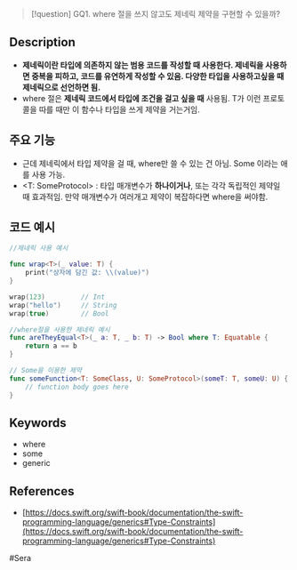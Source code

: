 > [!question] GQ1. where 절을 쓰지 않고도 제네릭 제약을 구현할 수 있을까?

## Description

- **제네릭이란 타입에 의존하지 않는 범용 코드를 작성할 때 사용한다. 제네릭을 사용하면 중복을 피하고, 코드를 유연하게 작성할 수 있음. 다양한 타입을 사용하고싶을 때 제네릭으로 선언하면 됨.**
- where 절은 **제네릭 코드에서 타입에 조건을 걸고 싶을 때** 사용됨. T가 이런 프로토콜을 따를 때만 이 함수나 타입을 쓰게 제약을 거는거임.

## 주요 기능

- 근데 제네릭에서 타입 제약을 걸 때, where만 쓸 수 있는 건 아님. Some 이라는 애를 사용 가능.
- <T: SomeProtocol> : 타입 매개변수가 **하나이거나**, 또는 각각 독립적인 제약일 때 효과적임. 만약 매개변수가 여러개고 제약이 복잡하다면 where을 써야함.

## 코드 예시

```swift
//제네릭 사용 예시

func wrap<T>(_ value: T) {
    print("상자에 담긴 값: \\(value)")
}

wrap(123)         // Int
wrap("hello")     // String
wrap(true)        // Bool
```

```swift
//where절을 사용한 제네릭 예시
func areTheyEqual<T>(_ a: T, _ b: T) -> Bool where T: Equatable {
    return a == b
}
```

```swift
// Some을 이용한 제약
func someFunction<T: SomeClass, U: SomeProtocol>(someT: T, someU: U) {
    // function body goes here
}
```

## Keywords

- where
- some
- generic

## References

- [https://docs.swift.org/swift-book/documentation/the-swift-programming-language/generics#Type-Constraints](https://docs.swift.org/swift-book/documentation/the-swift-programming-language/generics#Type-Constraints)

#Sera 